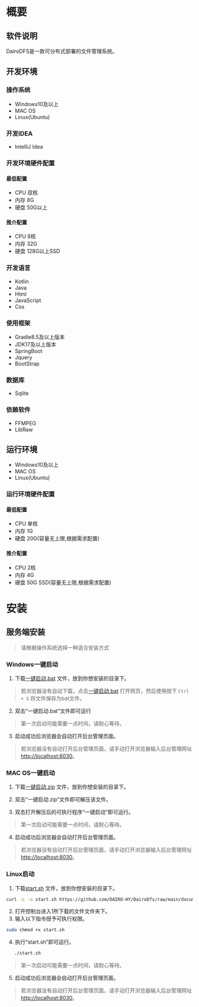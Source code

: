 # 概要

## 软件说明

DairoDFS是一款可分布式部署的文件管理系统。

## 开发环境

### 操作系统

+ Windows10及以上
+ MAC OS
+ Linux(Ubuntu)

### 开发IDEA

+ IntelliJ Idea

### 开发环境硬件配置

#### 最低配置

+ CPU 双核
+ 内存 8G
+ 硬盘 50G以上

#### 推介配置

+ CPU 8核
+ 内存 32G
+ 硬盘 128G以上SSD

### 开发语言

+ Kotlin
+ Java
+ Html
+ JavaScript
+ Css

### 使用框架

+ Gradle8.5及以上版本
+ JDK17及以上版本
+ SpringBoot
+ Jquery
+ BootStrap

### 数据库

+ Sqlite

### 依赖软件

+ FFMPEG
+ LibRaw

## 运行环境

+ Windows10及以上
+ MAC OS
+ Linux(Ubuntu)

### 运行环境硬件配置

#### 最低配置

+ CPU 单核
+ 内存 1G
+ 硬盘 20G(容量无上限,根据需求配置)

#### 推介配置

+ CPU 2核
+ 内存 4G
+ 硬盘 50G SSD(容量无上限,根据需求配置)

# 安装

## 服务端安装

> 请根据操作系统选择一种适合安装方式

### Windows一键启动

1. 下载[一键启动.bat](https://github.com/DAIRO-HY/DairoDfs/raw/main/document/quick-start/Windows/%E4%B8%80%E9%94%AE%E5%90%AF%E5%8A%A8.bat)
文件，放到你想安装的目录下。

> 若浏览器没有自动下载，点击[一键启动.bat](https://github.com/DAIRO-HY/DairoDfs/raw/main/document/quick-start/Windows/%E4%B8%80%E9%94%AE%E5%90%AF%E5%8A%A8.bat)
打开网页，然后使用按下 `Ctrl + S` 将文件保存为bat文件。

2. 双击“一键启动.bat”文件即可运行

> 第一次启动可能需要一点时间，请耐心等待。

3. 启动成功后浏览器会自动打开后台管理页面。

> 若浏览器没有自动打开后台管理页面，请手动打开浏览器输入后台管理网址[http://localhost:8030](http://localhost:8030)。

### MAC OS一键启动

1. 下载[一键启动.zip](https://github.com/DAIRO-HY/DairoDfs/raw/main/document/quick-start/MacOS/%E4%B8%80%E9%94%AE%E5%90%AF%E5%8A%A8.zip)
文件，放到你想安装的目录下。

2. 双击“一键启动.zip”文件即可解压该文件。
3. 双击打开解压后的可执行程序“一键启动”即可运行。

> 第一次启动可能需要一点时间，请耐心等待。

4. 启动成功后浏览器会自动打开后台管理页面。

> 若浏览器没有自动打开后台管理页面，请手动打开浏览器输入后台管理网址[http://localhost:8030](http://localhost:8030)。

### Linux启动

1. 下载[start.sh](https://github.com/DAIRO-HY/DairoDfs/raw/main/document/quick-start/Linux/start.sh)
文件，放到你想安装的目录下。

```bash
curl -L -o start.sh https://github.com/DAIRO-HY/DairoDfs/raw/main/document/quick-start/Linux/start.sh
```

2. 打开控制台进入1所下载的文件文件夹下。
3. 输入以下指令授予可执行权限。

```bash
sudo chmod +x start.sh
```

4. 执行“start.sh”即可运行。

```bash
   ./start.sh
```

> 第一次启动可能需要一点时间，请耐心等待。

5. 启动成功后浏览器会自动打开后台管理页面。

> 若浏览器没有自动打开后台管理页面，请手动打开浏览器输入后台管理网址[http://localhost:8030](http://localhost:8030)。


